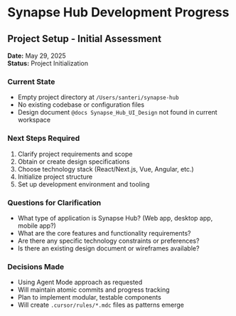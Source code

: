 # Synapse Hub Development Progress

## Project Setup - Initial Assessment

**Date:** May 29, 2025  
**Status:** Project Initialization

### Current State
- Empty project directory at `/Users/santeri/synapse-hub`
- No existing codebase or configuration files
- Design document `@docs Synapse_Hub_UI_Design` not found in current workspace

### Next Steps Required
1. Clarify project requirements and scope
2. Obtain or create design specifications
3. Choose technology stack (React/Next.js, Vue, Angular, etc.)
4. Initialize project structure
5. Set up development environment and tooling

### Questions for Clarification
- What type of application is Synapse Hub? (Web app, desktop app, mobile app?)
- What are the core features and functionality requirements?
- Are there any specific technology constraints or preferences?
- Is there an existing design document or wireframes available?

### Decisions Made
- Using Agent Mode approach as requested
- Will maintain atomic commits and progress tracking
- Plan to implement modular, testable components
- Will create `.cursor/rules/*.mdc` files as patterns emerge 